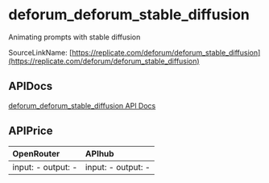 # deforum_deforum_stable_diffusion

Animating prompts with stable diffusion

SourceLinkName: [https://replicate.com/deforum/deforum_stable_diffusion](https://replicate.com/deforum/deforum_stable_diffusion)

## APIDocs

[deforum_deforum_stable_diffusion API Docs](../apis/deforum_deforum_stable_diffusion.md)

## APIPrice

| OpenRouter | APIhub |
|:---|:---|
| input: - output: - | input: - output: - |
